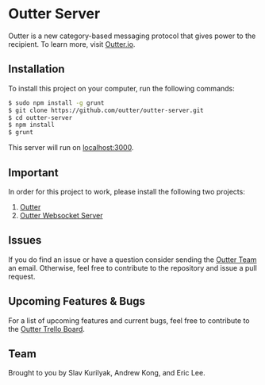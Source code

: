 Outter Server 
=============

Outter is a new category-based messaging protocol that gives power to the recipient. To learn more, visit [Outter.io](http://outter.io/).

## Installation

To install this project on your computer, run the following commands:

```bash
$ sudo npm install -g grunt
$ git clone https://github.com/outter/outter-server.git
$ cd outter-server
$ npm install
$ grunt
```

This server will run on [localhost:3000](http://localhost:3000).

## Important

In order for this project to work, please install the following two projects:
1. [Outter](http://github.com/outter)
2. [Outter Websocket Server](http://github.com/outter/outter-ws-server)

## Issues

If you do find an issue or have a question consider sending the [Outter Team](mailto:dev@outter.io) an email. Otherwise, feel free to contribute to the repository and issue a pull request.

## Upcoming Features & Bugs

For a list of upcoming features and current bugs, feel free to contribute to the [Outter Trello Board](https://trello.com/b/diGxG95r/outter).

## Team

Brought to you by Slav Kurilyak, Andrew Kong, and Eric Lee.